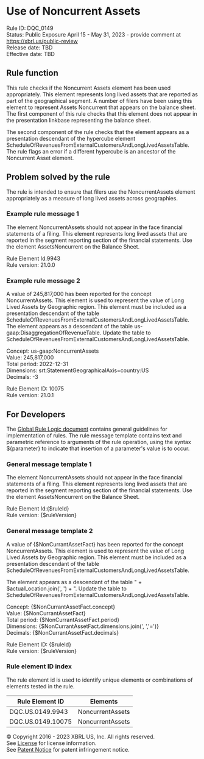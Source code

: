 # Use of Noncurrent Assets  
Rule ID: DQC_0149  
Status: Public Exposure April 15 - May 31, 2023 - provide comment at https://xbrl.us/public-review  
Release date: TBD  
Effective date: TBD  
  
## Rule function
This rule checks if the Noncurrent Assets element has been used appropriately. This element represents long lived assets that are reported as part of the geographical segment. A number of filers have been using this element to represent Assets Noncurrent that appears on the balance sheet.   The first component of this rule checks that this element does not appear in the presentation linkbase representing the balance sheet. 

The second component of the rule checks that the element appears as a presentation descendant of the hypercube element ScheduleOfRevenuesFromExternalCustomersAndLongLivedAssetsTable.  The  rule flags an error if a different hypercube is an ancestor of the Noncurrent Asset element.

## Problem solved by the rule  
The rule is intended to ensure that filers use the NoncurrentAssets element appropriately as a measure of long lived assets across geographies. 

### Example rule message 1
The element NoncurrentAssets should not appear in the face financial statements of a filing. This element represents long lived assets that are reported in the segment reporting section of the financial statements. Use the element AssetsNoncurrent on the Balance Sheet.

Rule Element Id:9943  
Rule version: 21.0.0

### Example rule message 2
A value of 245,817,000 has been reported for the concept NoncurrentAssets. This element is used to represent the value of Long Lived Assets by Geographic region.  This element must be included as a presentation descendant of the table ScheduleOfRevenuesFromExternalCustomersAndLongLivedAssetsTable. The element appears as a descendant of the table us-gaap:DisaggregationOfRevenueTable.  Update the table to ScheduleOfRevenuesFromExternalCustomersAndLongLivedAssetsTable.

Concept: us-gaap:NoncurrentAssets  
Value: 245,817,000   
Total period: 2022-12-31  
Dimensions: srt:StatementGeographicalAxis=country:US  
Decimals: -3 

Rule Element ID: 10075  
Rule version: 21.0.1 

## For Developers  
The [Global Rule Logic document](https://github.com/DataQualityCommittee/dqc_us_rules/blob/master/docs/GlobalRuleLogic.md) contains general guidelines for implementation of rules. The rule message template contains text and parametric reference to arguments of the rule operation, using the syntax ${parameter} to indicate that insertion of a parameter's value is to occur.  
  
### General message template 1 
The element NoncurrentAssets should not appear in the face financial statements of a filing. This element represents long lived assets that are reported in the segment reporting section of the financial statements. Use the element AssetsNoncurrent on the Balance Sheet.

Rule Element Id:{$ruleId}  
Rule version: {$ruleVersion}  

### General message template 2   
A value of {$NonCurrantAssetFact} has been reported for the concept NoncurrentAssets. This element is used to represent the value of Long Lived Assets by Geographic region.  This element must be included as a presentation descendant of the table ScheduleOfRevenuesFromExternalCustomersAndLongLivedAssetsTable. 

The element appears as a descendant of the table " +  $actualLocation.join(', ') + ".  Update the table to ScheduleOfRevenuesFromExternalCustomersAndLongLivedAssetsTable.

Concept: {$NonCurrantAssetFact.concept}  
Value: {$NonCurrantAssetFact}  
Total period: {$NonCurrantAssetFact.period}  
Dimensions: {$NonCurrantAssetFact.dimensions.join(', ','=')}  
Decimals: {$NonCurrantAssetFact.decimals} 

Rule Element ID: {$ruleId}  
Rule version: {$ruleVersion}

### Rule element ID index  
The rule element id is used to identify unique elements or combinations of elements tested in the rule.

|Rule Element ID|Elements|
|--- |--- |
| DQC.US.0149.9943 | NoncurrentAssets |
| DQC.US.0149.10075 | NoncurrentAssets |

© Copyright 2016 - 2023 XBRL US, Inc. All rights reserved.   
See [License](https://xbrl.us/dqc-license) for license information.  
See [Patent Notice](https://xbrl.us/dqc-patent) for patent infringement notice.  